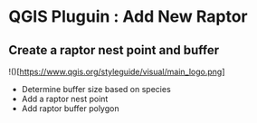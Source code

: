 # QGIS Pluguin : Add New Raptor
## Create a raptor nest point and buffer

!()[https://www.qgis.org/styleguide/visual/main_logo.png]

* Determine buffer size based on species
* Add a raptor nest point
* Add raptor buffer polygon
